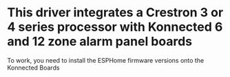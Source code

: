 # This driver integrates a Crestron 3 or 4 series processor with Konnected 6 and 12 zone alarm panel boards
To work, you need to install the ESPHome firmware versions onto the Konnected Boards
